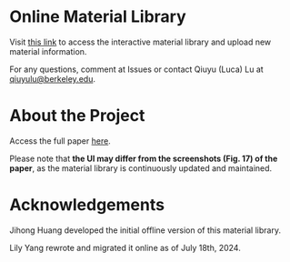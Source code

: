 # Online Material Library
Visit [this link](https://qiuyuluuu.github.io/DtU/) to access the interactive material library and upload new material information.

For any questions, comment at Issues or contact Qiuyu (Luca) Lu at qiuyulu@berkeley.edu.

# About the Project
Access the full paper [here](https://doi.org/10.1145/3654777.3676464).

Please note that **the UI may differ from the screenshots (Fig. 17) of the paper**, as the material library is continuously updated and maintained.

# Acknowledgements
Jihong Huang developed the initial offline version of this material library. 

Lily Yang rewrote and migrated it online as of July 18th, 2024.
